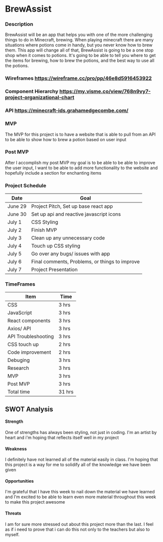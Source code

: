 <!-- CODENAME: BANANA -->
# BrewAssist
### Description
BrewAssist will be an app that helps you with one of the more challenging things to do in Minecraft, brewing. When playing minecraft there are many situations where potions come in handy, but you never know how to brew them. This app will change all of that, BrewAssist is going to be a one stop shop when it comes to potions. It's going to be able to tell you where to get the items for brewing, how to brew the potions, and the best way to use all the potions.
### Wireframes https://wireframe.cc/pro/pp/46e8d5916453922
### Component Hierarchy  https://my.visme.co/view/768n9vy7-project-organizational-chart
### API https://minecraft-ids.grahamedgecombe.com/
### MVP
The MVP for this project is to have a website that is able to pull from an API to be able to show how to brew a potion based on user input
### Post MVP
After I accomplish my post MVP my goal is to be able to be able to improve the user input, I want to be able to add more functionality to the website and hopefully include a section for enchanting items
### Project Schedule
| Date    |                     Goal                       |
| ------- | ---------------------------------------------- |
| June 29 | Project Pitch, Set up base react app           |
| June 30 | Set up api and reactive javascript icons       |
| July 1  | CSS Styling                                    |
| July 2  | Finish MVP                                     |
| July 3  | Clean up any unnecessary code                  |
| July 4  | Touch up CSS styling                           |
| July 5  | Go over any bugs/ issues with app              |
| July 6  | Final comments, Problems, or things to improve |
| July 7  | Project Presentation                           |
### TimeFrames
| Item                 | Time   |
| -------------------- | ------ |
| CSS                  | 3 hrs  |
| JavaScript           | 3 hrs  |
| React components     | 3 hrs  |
| Axios/ API           | 3 hrs  |
| API Troubleshooting  | 3 hrs  |
| CSS touch up         | 2 hrs  |
| Code improvement     | 2 hrs  |
| Debuging             | 3 hrs  |
| Research             | 3 hrs  |
| MVP                  | 3 hrs  |
| Post MVP             | 3 hrs  |
| Total time           | 31 hrs |
## SWOT Analysis
#### Strength
One of  strengths has always been styling, not just in coding. I'm an artist by heart and i'm hoping that reflects itself well in my project
#### Weakness
I definitely have not learned all of the material easily in class. I'm hoping that this project is a way for me to solidify all of the knowledge we have been given
#### Opportunities
I'm grateful that I have this week to nail down the material we have learned and I'm excited to be able to learn even more material throughout this week to make this project awesome
#### Threats
I am for sure more stressed out about this project more than the last. I feel as if i need to prove that i can do this not only to the teachers but also to myself. 
